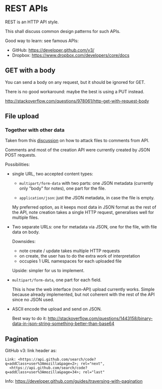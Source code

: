 # REST APIs

REST is an HTTP API style.

This shall discuss common design patterns for such APIs.

Good way to learn: see famous APIs:

- GitHub: <https://developer.github.com/v3/>
- Dropbox: <https://www.dropbox.com/developers/core/docs>

## GET with a body

You can send a body on any request, but it should be ignored for GET.

There is no good workaround: maybe the best is using a PUT instead.

<http://stackoverflow.com/questions/978061/http-get-with-request-body>

## File upload

### Together with other data

Taken from this [discussion](http://feedback.gitlab.com/forums/176466-general/suggestions/3865548-api-to-attach-attachments-to-notes-issue-comments) on how to attack files to comments from API.

Comments and most of the creation API were currently created by JSON POST requests.

Possibilities:

-   single URL, two accepted content types:

    - `multipart/form-data` with two parts: one JSON metadata (currently only "body" for notes), one part for the file.

    - `application/json`: just the JSON metadata, in case the file is empty.

    My preferred option, as it keeps most data in JSON format as the rest of the API, note creation takes a single HTTP request, generalises well for multiple files.

-   Two separate URLs: one for metadata via JSON, one for the file, with file data on body.

    Downsides:

    - note create / update takes multiple HTTP requests
    - on create, the user has to do the extra work of interpretation
    - occupies 1 URL namespaces for each uploaded file

    Upside: simpler for us to implement.

-   `multipart/form-data`, one part for each field.

    This is how the web interface (non-API) upload currently works. Simple because already implemented, but not coherent with the rest of the API since no JSON used.

-   ASCII encode the upload and send on JSON.

    Best way to do it: <http://stackoverflow.com/questions/1443158/binary-data-in-json-string-something-better-than-base64>

## Pagination

GitHub v3: link header as:

    Link: <https://api.github.com/search/code?q=addClass+user%3Amozilla&page=2>; rel="next",
      <https://api.github.com/search/code?q=addClass+user%3Amozilla&page=34>; rel="last"

Info: <https://developer.github.com/guides/traversing-with-pagination>
